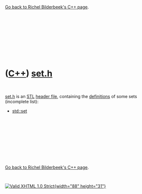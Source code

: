 

[Go back to Richel Bilderbeek's C++ page](Cpp.htm).

 

 

 

 

 

([C++](Cpp.htm)) [set.h](CppSetH.htm)
=====================================

 

[set.h](CppSetH.htm) is an [STL](CppStl.htm) [header
file](CppHeaderFile.htm), containing the
[definitions](CppDefinition.htm) of some sets (incomplete list):

-   [std::set](CppSet.htm)

 

 

 

 

 

[Go back to Richel Bilderbeek's C++ page](Cpp.htm).



 

[![Valid XHTML 1.0 Strict](valid-xhtml10.png){width="88"
height="31"}](http://validator.w3.org/check?uri=referer)

